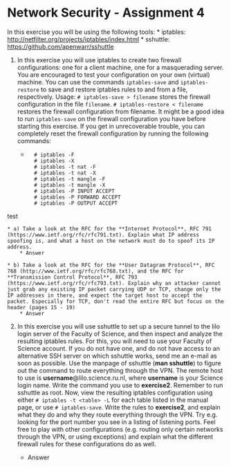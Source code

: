 # Network Security - Assignment 4

In this exercise you will be using the following tools:
	* iptables: http://netfilter.org/projects/iptables/index.html
	* sshuttle: https://github.com/apenwarr/sshuttle

1. In this exercise you will use iptables to create two firewall configurations: one for a client machine, one for a masquerading server. You are encouraged to test your configuration on your own (virtual) machine. You can use the commands ```iptables-save``` and ```iptables-restore``` to save and restore iptables rules to and from a file, respectively. Usage: ```# iptables-save > filename``` stores the firewall configuration in the file ```filename```. ```# iptables-restore < filename``` restores the firewall configuration from filename.
It might be a good idea to run ```iptables-save``` on the firewall configuration you have before starting this exercise. If you get in unrecoverable trouble, you can completely reset the firewall configuration by running the following commands:
	* ```
		# iptables -F
		# iptables -X
		# iptables -t nat -F
		# iptables -t nat -X
		# iptables -t mangle -F
		# iptables -t mangle -X
		# iptables -P INPUT ACCEPT
		# iptables -P FORWARD ACCEPT
		# iptables -P OUTPUT ACCEPT

test


	* a) Take a look at the RFC for the **Internet Protocol**, RFC 791 (https://www.ietf.org/rfc/rfc791.txt). Explain what IP address spoofing is, and what a host on the network must do to spoof its IP address.
		* Answer

	* b) Take a look at the RFC for the **User Datagram Protocol**, RFC 768 (http://www.ietf.org/rfc/rfc768.txt), and the RFC for **Transmission Control Protocol**, RFC 793 (https://www.ietf.org/rfc/rfc793.txt). Explain why an attacker cannot just grab any existing IP packet carrying UDP or TCP, change only the IP addresses in there, and expect the target host to accept the packet. Especially for TCP, don't read the entire RFC but focus on the header (pages 15 - 19)
		* Answer



2. In this exercise you will use sshuttle to set up a secure tunnel to the lilo login server of the Faculty of Science, and then inspect and analyze the resulting iptables rules. For this, you will need to use your Faculty of Science account. If you do not have one, and do not have access to an alternative SSH server on which sshuttle works, send me an e-mail as soon as possible. Use the manpage of sshuttle (**man sshuttle**) to figure out the command to route everything through the VPN. The remote host to use is **username**@lilo.science.ru.nl, where **username** is your Science login name. Write the command you use to **exercise2**. Remember to run sshuttle as root. Now, view the resulting iptables configuration using either ```# iptables -t <table> -L``` for each table listed in the manual page, or use ```# iptables-save```. Write the rules to **exercise2**, and explain what they do and why they route everything through the VPN. Try e.g. looking for the port number you see in a listing of listening ports. Feel free to play with other configurations (e.g. routing only certain networks through the VPN, or using exceptions) and explain what the different firewall rules for these configurations do as well.

	* Answer

